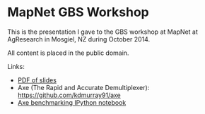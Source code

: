 MapNet GBS Workshop
===================

This is the presentation I gave to the GBS workshop at MapNet at AgResearch in
Mosgiel, NZ during October 2014.

All content is placed in the public domain.

Links:

- [PDF of slides](./kdm_MapNet_GBS.pdf)
- Axe (The Rapid and Accurate Demultiplexer): https://github.com/kdmurray91/axe
- [Axe benchmarking IPython notebook](http://nbviewer.ipython.org/github/kdmurray91/lab-notebook/blob/master/topics/axe/AxeBenchmarking.ipynb)
